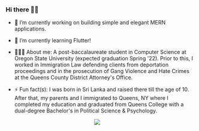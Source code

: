 ### Hi there 👋🏾

<!--
**aTamarsh/aTamarsh** is a ✨ _special_ ✨ repository because its `README.md` (this file) appears on your GitHub profile.

Here are some ideas to get you started:

- 🔭 I’m currently working on ...
- 🌱 I’m currently learning ...
- 👯 I’m looking to collaborate on ...
- 🤔 I’m looking for help with ...
- 💬 Ask me about ...
- 📫 How to reach me: ...
- 😄 Pronouns: ...
- ⚡ Fun fact: ...
-->

- 🔭 I’m currently working on building simple and elegant MERN applications.

- 🌱 I’m currently learning Flutter!

- 🧔🏾‍♂️ About me: A post-baccalaureate student in Computer Science at Oregon State University (expected graduation Spring '22).  Prior to this, I worked in Immigration Law defending clients from deportation proceedings and in the prosecution of Gang Violence and Hate Crimes at the Queens County District Attorney's Office.

- ⚡ Fun fact(s): I was born in Sri Lanka and raised there till the age of 10.  After that, my parents and I immigrated to Queens, NY where I completed my education and graduated from Queens College with a dual-degree Bachelor's in Political Science & Psychology.
  
<p align="center">
  <a href="mailto:<abeysekera.tamarsh@gmail.com>?subject=Came%20from%20Github"><img src="https://img.shields.io/badge/gmail-%23D14836.svg?&style=for-the-badge&logo=gmail&logoColor=white" /></a>&nbsp;&nbsp;&nbsp;&nbsp;
<p>

